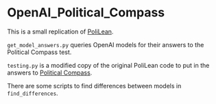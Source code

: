 # OpenAI_Political_Compass

This is a small replication of [PoliLean](https://github.com/BunsenFeng/PoliLean). 

`get_model_answers.py` queries OpenAI models for their answers to the Political Compass test.

`testing.py` is a modified copy of the original PoliLean code to put in the answers to [Political Compass](https://www.politicalcompass.org/).

There are some scripts to find differences between models in `find_differences`. 

